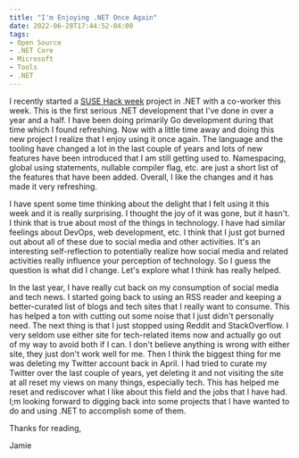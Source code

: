 ```yaml
---
title: "I'm Enjoying .NET Once Again"
date: 2022-06-28T17:44:52-04:00
tags:
- Open Source
- .NET Core
- Microsoft
- Tools
- .NET
---
```


I recently started a [SUSE Hack week](https://hackweek.opensuse.org/) project in .NET with a co-worker this week. This is the first serious .NET development that I've done in over a year and a half. I have been doing primarily Go development during that time which I found refreshing. Now with a little time away and doing this new project I realize that I enjoy using it once again. The language and the tooling have changed a lot in the last couple of years and lots of new features have been introduced that I am still getting used to. Namespacing, global using statements, nullable compiler flag, etc. are just a short list of the features that have been added. Overall, I like the changes and it has made it very refreshing. 

I have spent some time thinking about the delight that I felt using it this week and it is really surprising. I thought the joy of it was gone, but it hasn't. I think that is true about most of the things in technology. I have had similar feelings about DevOps, web development, etc. I think that I just got burned out about all of these due to social media and other activities. It's an interesting self-reflection to potentially realize how social media and related activities really influence your perception of technology. So I guess the question is what did I change. Let's explore what I think has really helped.

In the last year, I have really cut back on my consumption of social media and tech news. I started going back to using an RSS reader and keeping a better-curated list of blogs and tech sites that I really want to consume. This has helped a ton with cutting out some noise that I just didn't personally need. The next thing is that I just stopped using Reddit and StackOverflow. I very seldom use either site for tech-related items now and actually go out of my way to avoid both if I can. I don't believe anything is wrong with either site, they just don't work well for me. Then I think the biggest thing for me was deleting my Twitter account back in April. I had tried to curate my Twitter over the last couple of years, yet deleting it and not visiting the site at all reset my views on many things, especially tech. This has helped me reset and rediscover what I like about this field and the jobs that I have had. I;m looking forward to digging back into some projects that I have wanted to do and using .NET to accomplish some of them.

Thanks for reading,

Jamie
